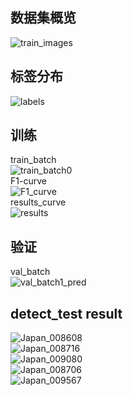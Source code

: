 ## 数据集概览  
![train_images](https://github.com/limiiii/Road_distress_identification/assets/105148297/6278ccba-eff5-4c58-8361-e594a410eb18)  
## 标签分布  
![labels](https://github.com/limiiii/Road_distress_identification/assets/105148297/9eebe031-76ae-45ac-b60e-ec579ef093e4)  

## 训练
  train_batch  
  ![train_batch0](https://github.com/limiiii/Road_distress_identification/assets/105148297/c027349c-bb43-439f-aa68-dadd21e94ff5)  
  F1-curve  
  ![F1_curve](https://github.com/limiiii/Road_distress_identification/assets/105148297/f90cd83f-9590-4436-914b-cd30068922f7)  
  results_curve  
  ![results](https://github.com/limiiii/Road_distress_identification/assets/105148297/933dace6-2b60-492f-9c24-39dbfdb865dc)  
## 验证
  val_batch  
  ![val_batch1_pred](https://github.com/limiiii/Road_distress_identification/assets/105148297/a3049008-8546-4ecb-b743-43471776f380)  
## detect_test result  
![Japan_008608](https://github.com/limiiii/Road_distress_identification/assets/105148297/fb5b791e-8da8-4072-ab21-87a5249c2cd2)  
![Japan_008716](https://github.com/limiiii/Road_distress_identification/assets/105148297/bce6ac7c-f988-4d17-ad5c-15fcf2fd0881)  
![Japan_009080](https://github.com/limiiii/Road_distress_identification/assets/105148297/01dddfd5-a677-4a1d-9a19-02aec72c00f0)  
![Japan_008706](https://github.com/limiiii/Road_distress_identification/assets/105148297/80e78373-35f9-4b19-8dfe-11900654a2a8)  
![Japan_009567](https://github.com/limiiii/Road_distress_identification/assets/105148297/42a189a2-82bd-4f36-9a8f-e1bbbe87b3c5)  
